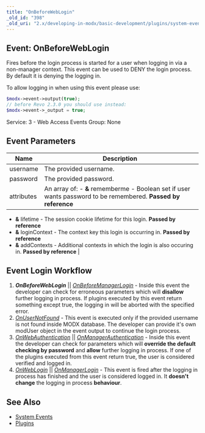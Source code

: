```yaml
---
title: "OnBeforeWebLogin"
_old_id: "398"
_old_uri: "2.x/developing-in-modx/basic-development/plugins/system-events/onbeforeweblogin"
---
```


## Event: OnBeforeWebLogin

Fires before the login process is started for a user when logging in via a non-manager context. This event can be used to DENY the login process. By default it is denying the logging in.

To allow logging in when using this event please use:

``` php 
$modx->event->output(true);
// before Revo 2.3.0 you should use instead:
$modx->event->_output = true;
```

Service: 3 - Web Access Events 
Group: None

## Event Parameters

| Name       | Description                                                                                                    |
| ---------- | -------------------------------------------------------------------------------------------------------------- |
| username   | The provided username.                                                                                         |
| password   | The provided password.                                                                                         |
| attributes | An array of: - **&** rememberme - Boolean set if user wants password to be remembered. **Passed by reference** |
- **&** lifetime - The session cookie lifetime for this login. **Passed by reference**
- **&** loginContext - The context key this login is occurring in. **Passed by reference**
- **&** addContexts - Additional contexts in which the login is also occuring in. **Passed by reference** |

## Event Login Workflow

1. **_OnBeforeWebLogin_** || _[OnBeforeManagerLogin](http://rtfm.modx.com/display/revolution20/OnBeforeManagerLogin)_ - Inside this event the developer can check for erroneous parameters which will **disallow** further logging in process. If plugins executed by this event return something except true, the logging in will be aborted with the specified error.
2. _[OnUserNotFound](http://rtfm.modx.com/display/revolution20/OnUserNotFound)_ - This event is executed only if the provided username is not found inside MODX database. The developer can provide it's own modUser object in the event output to continue the login process.
3. _[OnWebAuthentication](http://rtfm.modx.com/display/revolution20/OnWebAuthentication)_ || _[OnManagerAuthentication](http://rtfm.modx.com/display/revolution20/OnManagerAuthentication)_ - Inside this event the developer can check for parameters which will **override the default checking by password** and **allow** further logging in process. If one of the plugins executed from this event return true, the user is considered verified and logged in.
4. _[OnWebLogin](http://rtfm.modx.com/display/revolution20/OnWebLogin)_ || _[OnManagerLogin](http://rtfm.modx.com/display/revolution20/OnManagerLogin)_ - This event is fired after the logging in process has finished and the user is considered logged in. It **doesn't change** the logging in process **behaviour**.

## See Also

- [System Events](developing-in-modx/basic-development/plugins/system-events "System Events")
- [Plugins](developing-in-modx/basic-development/plugins "Plugins")
